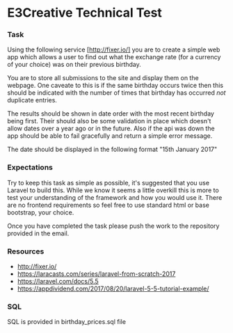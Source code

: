 # E3Creative Technical Test

### Task

Using the following service [http://fixer.io/] you are to create a simple web app which allows a user to find out what the exchange rate (for a currency of your choice) was on their previous birthday. 

You are to store all submissions to the site and display them on the webpage. One caveate to this is if the same birthday occurs twice then this should be indicated with the number of times that birthday has occurred _not_ duplicate entries.

The results should be shown in date order with the most recent birthday being first. Their should also be some validation in place which doesn't allow dates over a year ago or in the future. Also if the api was down the app should be able to fail gracefully and return a simple error message.

The date should be displayed in the following format "15th January 2017"

### Expectations

Try to keep this task as simple as possible, it's suggested that you use Laravel to build this. While we know it seems a little overkill this is more to test your understanding of the framework and how you would use it. There are no frontend requirements so feel free to use standard html or base bootstrap, your choice.

Once you have completed the task please push the work to the repository provided in the email.

### Resources

- http://fixer.io/
- https://laracasts.com/series/laravel-from-scratch-2017
- https://laravel.com/docs/5.5
- https://appdividend.com/2017/08/20/laravel-5-5-tutorial-example/

### SQL

SQL is provided in birthday_prices.sql file